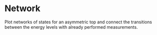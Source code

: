 # Network

Plot networks of states for an asymmetric top and connect the transitions between the energy levels with already performed measurements.  